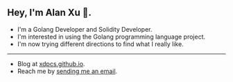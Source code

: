 ## Hey, I'm Alan Xu 👋.

* I'm a Golang Developer and Solidity Developer.
* I'm interested in using the Golang programming language project.
* I'm now trying different directions to find what I really like.
---
* Blog at [xdpcs.github.io](https://xdpcs.github.io).
* Reach me by [sending me an email](mailto:xdpcsyy@gmail.com).
